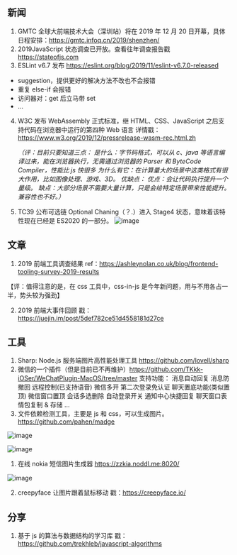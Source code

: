 ## 新闻

1. GMTC 全球大前端技术大会（深圳站）将在 2019 年 12 月 20 日开幕，具体日程安排：https://gmtc.infoq.cn/2019/shenzhen/
2. 2019JavaScript 状态调查已开放。查看往年调查报告戳 https://stateofjs.com
3. ESLint v6.7 发布 https://eslint.org/blog/2019/11/eslint-v6.7.0-released

- suggestion，提供更好的解决方法不改也不会报错
- 重复 else-if 会报错
- 访问器对：get 后立马带 set
- ...

4. W3C 发布 WebAssembly 正式标准，继 HTML、CSS、JavaScript 之后支持代码在浏览器中运行的第四种 Web 语言 详情戳：https://www.w3.org/2019/12/pressrelease-wasm-rec.html.zh

   _（评：目前只要知道三点：
   是什么：字节码格式，可以从 c、java 等语言编译过来，能在浏览器执行，无需通过浏览器的 Parser 和 ByteCode Compiler，性能比 js 快很多
   为什么有它：在计算量大的场景中这类格式有很大作用，比如图像处理、游戏、3D。
   优缺点：
   优点：会让代码执行提升一个量级。
   缺点：大部分场景不需要大量计算，只是会给特定场景带来性能提升。兼容性也不好。）_

5. TC39 公布可选链 Optional Chaning（？.）进入 Stage4 状态，意味着该特性现在已经是 ES2020 的一部分。
   ![image](https://note.youdao.com/yws/public/resource/f03771ad8dfb9d65c84ba7ff1fb03129/xmlnote/WEBRESOURCEed45e0593fb045ab777a0467517eea5e/1107)

## 文章

1. 2019 前端工具调查结果 ref：https://ashleynolan.co.uk/blog/frontend-tooling-survey-2019-results

【评：值得注意的是，在 css 工具中，css-in-js 是今年新问题，用与不用各占一半，势头较为强劲】

2. 2019 前端大事件回顾 戳：https://juejin.im/post/5def782ce51d4558181d27ce

## 工具

1. Sharp: Node.js 服务端图片高性能处理工具 https://github.com/lovell/sharp
2. 微信的一个插件（但是目前已不再维护）https://github.com/TKkk-iOSer/WeChatPlugin-MacOS/tree/master
   支持功能：
   消息自动回复
   消息防撤回
   远程控制(已支持语音)
   微信多开
   第二次登录免认证
   聊天置底功能(类似置顶)
   微信窗口置顶
   会话多选删除
   自动登录开关
   通知中心快捷回复
   聊天窗口表情包复制 & 存储 ...
3. 文件依赖检测工具，主要是 js 和 css，可以生成图片。https://github.com/pahen/madge

![image](http://note.youdao.com/yws/res/1003/WEBRESOURCE7f02008ed3636bb823abd5654f718ebd)

![image](https://camo.githubusercontent.com/5f82787ddb4afbf218de33464250181b589737d3/687474703a2f2f706168656e2e6769746875622e696f2f6d616467652f73696d706c652e737667)

1. 在线 nokia 短信图片生成器 https://zzkia.noddl.me:8020/

![image](http://note.youdao.com/yws/res/1013/WEBRESOURCEf130fd28a57ddd04a5f80ee3705c721b)

2. creepyface 让图片跟着鼠标移动 戳：https://creepyface.io/

## 分享

1.  基于 js 的算法与数据结构的学习库 戳：https://github.com/trekhleb/javascript-algorithms
